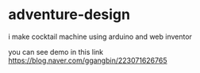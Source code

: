 # adventure-design

i make cocktail machine using arduino and web inventor

you can see demo in this link
https://blog.naver.com/ggangbin/223071626765
